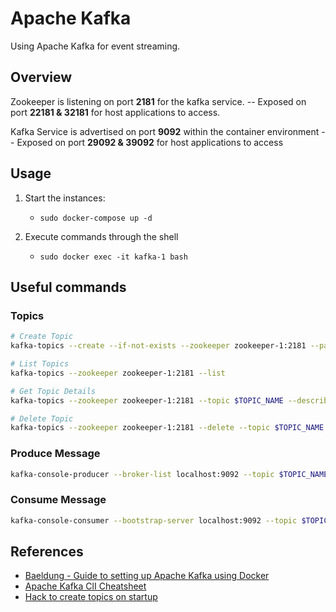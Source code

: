 # Apache Kafka

Using Apache Kafka for event streaming.

## Overview

Zookeeper is listening on port **2181** for the kafka service. -- Exposed on port **22181 & 32181** for host applications to 
access.

Kafka Service is advertised on port **9092** within the container environment -- Exposed on port **29092 & 39092** for host 
applications to access


## Usage

1. Start the instances: 
    - `sudo docker-compose up -d`

2. Execute commands through the shell
    - `sudo docker exec -it kafka-1 bash`

## Useful commands

### Topics

```bash
# Create Topic
kafka-topics --create --if-not-exists --zookeeper zookeeper-1:2181 --partitions 3 --replication-factor 1 --topic $TOPIC_NAME

# List Topics
kafka-topics --zookeeper zookeeper-1:2181 --list

# Get Topic Details
kafka-topics --zookeeper zookeeper-1:2181 --topic $TOPIC_NAME --describe

# Delete Topic
kafka-topics --zookeeper zookeeper-1:2181 --delete --topic $TOPIC_NAME
```

### Produce Message

```bash
kafka-console-producer --broker-list localhost:9092 --topic $TOPIC_NAME
```

### Consume Message

```bash
kafka-console-consumer --bootstrap-server localhost:9092 --topic $TOPIC_NAME --from-beginning
```

## References

- [Baeldung - Guide to setting up Apache Kafka using Docker](https://www.baeldung.com/ops/kafka-docker-setup)
- [Apache Kafka ClI Cheatsheet](https://medium.com/@TimvanBaarsen/apache-kafka-cli-commands-cheat-sheet-a6f06eac01b)
- [Hack to create topics on startup](https://github.com/confluentinc/examples/blob/5.1.1-post/microservices-orders/docker-compose.yml#L182-L215)
